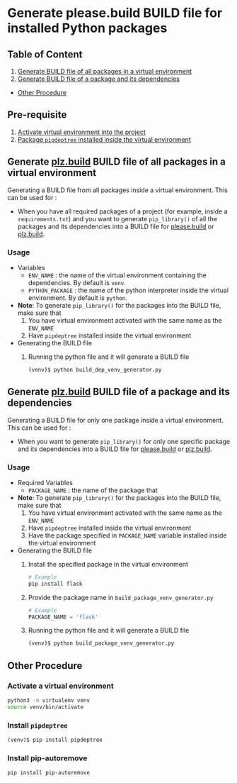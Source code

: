 # Generate please.build BUILD file for installed Python packages 

## Table of Content

1. [Generate BUILD file of all packages in a virtual environment](#generate-plzbuild-build-file-of-all-packages-in-a-virtual-environment)
2. [Generate BUILD file of a package and its dependencies](#generate-plzbuild-build-file-of-a-package-and-its-dependencies)
- [Other Procedure](#other-procedure)

## Pre-requisite

1. [Activate virtual environment into the project](activate-a-virtual-environment)
2. [Package `pipdeptree` installed inside the virtual environment](install-pipdeptree)

## Generate [plz.build](http://plz.build) BUILD file of all packages in a virtual environment

Generating a BUILD file from all packages inside a virtual environment.
This can be used for :

- When you have all required packages of a project (for example, inside a `requirements.txt`) and you want to generate `pip_library()` of all the packages and its dependencies into a BUILD file for [please.build](http://please.build) or [plz.build](http://plz.build).

### Usage

- Variables
    - `ENV_NAME` : the name of the virtual environment containing the dependencies. By default is `venv`.
    - `PYTHON_PACKAGE` : the name of the python interpreter inside the virtual environment. By default is `python`.
- **Note**: To generate `pip_library()` for the packages into the BUILD file, make sure that
    1. You have virtual environment activated with the same name as the `ENV_NAME`
    2. Have `pipdeptree` installed inside the virtual environment
- Generating the BUILD file
    1. Running the python file and it will generate a BUILD file 

        ```bash
        (venv)$ python build_dep_venv_generator.py
        ```

## Generate [plz.build](http://plz.build) BUILD file of a package and its dependencies

Generating a BUILD file for only one package inside a virtual environment.
This can be used for :

- When you want to generate `pip_library()` for only one specific package and its dependencies into a BUILD file for [please.build](http://please.build) or [plz.build](http://plz.build).

### Usage

- Required Variables
    - `PACKAGE_NAME` : the name of the package that
- **Note**: To generate `pip_library()` for the packages into the BUILD file, make sure that
    1. You have virtual environment activated with the same name as the `ENV_NAME`
    2. Have `pipdeptree` installed inside the virtual environment
    3. Have the package specified in `PACKAGE_NAME` variable installed inside the virtual environment
- Generating the BUILD file
    1. Install the specified package in the virtual environment

        ```bash
        # Example
        pip install flask 
        ```

    2. Provide the package name in `build_package_venv_generator.py`

        ```python
        # Example
        PACKAGE_NAME = 'flask'
        ```

    3. Running the python file and it will generate a BUILD file 

        ```bash
        (venv)$ python build_package_venv_generator.py
        ```

## Other Procedure

### Activate a virtual environment

```bash
python3 -m virtualenv venv
source venv/bin/activate
```

### Install `pipdeptree`

```jsx
(venv)$ pip install pipdeptree
```

### Install pip-autoremove

```bash
pip install pip-autoremove
```